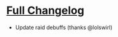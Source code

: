 # [Full Changelog](https://github.com/enderneko/Cell/compare/r259-release...66cb339d56317132412e4e1264d8f6716e39ac44)

- Update raid debuffs (thanks @lolswirl)
